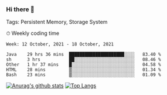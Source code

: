 ### Hi there 👋

Tags: Persistent Memory, Storage System

<!--

[![Anurag's github stats](https://github-readme-stats.vercel.app/api?username=wwyf)](https://github.com/anuraghazra/github-readme-stats)

[![Anurag's github stats](https://github-readme-stats.vercel.app/api?username=wwyf&count_private=true)](https://github.com/anuraghazra/github-readme-stats)


[![Top Langs](https://github-readme-stats.vercel.app/api/top-langs/?username=wwyf&count_private=true&&hide=jupyter%20notebook,html)](https://github.com/anuraghazra/github-readme-stats)



-->


⏱ Weekly coding time

<!--START_SECTION:waka-->
```text
Week: 12 October, 2021 - 18 October, 2021

Java    29 hrs 36 mins  █████████████████████░░░░   83.40 % 
sh      3 hrs           ██░░░░░░░░░░░░░░░░░░░░░░░   08.46 % 
Other   1 hr 37 mins    █░░░░░░░░░░░░░░░░░░░░░░░░   04.58 % 
HTML    28 mins         ▒░░░░░░░░░░░░░░░░░░░░░░░░   01.34 % 
Bash    23 mins         ▒░░░░░░░░░░░░░░░░░░░░░░░░   01.09 % 
```
<!--END_SECTION:waka-->



[![Anurag's github stats](https://github-readme-stats.vercel.app/api?username=wwyf&count_private=true&show_icons=true&hide_border=true)](https://github.com/anuraghazra/github-readme-stats) [![Top Langs](https://github-readme-stats.vercel.app/api/top-langs/?username=wwyf&count_private=true&hide=jupyter%20notebook,html,OpenEdge%20ABL&langs_count=10&layout=compact&hide_border=true)](https://github.com/anuraghazra/github-readme-stats)

<!--

[![willianrod's wakatime stats](https://github-readme-stats.vercel.app/api/wakatime?username=wwyf)](https://github.com/anuraghazra/github-readme-stats)


-->
